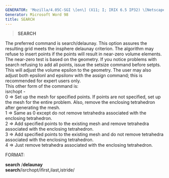 ```yaml
---
GENERATOR: 'Mozilla/4.05C-SGI \[en\] (X11; I; IRIX 6.5 IP32) \[Netscape\]'
Generator: Microsoft Word 98
title: SEARCH
---
```


> **SEARCH**

The preferred command is search/delaunay. This option assures the
resulting grid meets the insphere delaunay criterion. The algorithm may
refuse to insert points if the points will result in near-zero volume
elements. The near-zero test is based on the geometry. If you notice
problems with search refusing to add all points, issue the setsize
command before setpts. This will adjust the volume epsilon to the
geometry. The user may also adjust both epsilonl and epsilonv with the
assign command; this is recommended for expert users only.\
This other form of the command is:\
isrchopt -\
0 =&gt; Set up the mesh for specified points. If points are not
specified, set up the mesh for the entire problem. Also, remove the
enclosing tetrahedron after generating the mesh.\
1 =&gt; Same as 0 except do not remove tetrahedra associated with the
enclosing tetrahedron.\
2 =&gt; Add specified points to the existing mesh and remove tetrahedra
associated with the enclosing tetrahedron.\
3 =&gt; Add specified points to the existing mesh and do not remove
tetrahedra associated with the enclosing tetrahedron.\
4 =&gt; Just remove tetrahedra associated with the enclosing
tetrahedron.

FORMAT:

**search** /**delaunay**\
**search**/isrchopt/ifirst,ilast,istride/
